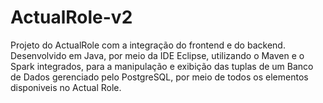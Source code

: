 # ActualRole-v2
Projeto do ActualRole com a integração do frontend e do backend.
Desenvolvido em Java, por meio da IDE Eclipse, utilizando o Maven e o Spark integrados, para a manipulação e exibição das tuplas de um Banco de Dados gerenciado pelo PostgreSQL, por meio de todos os elementos disponiveis no Actual Role.
